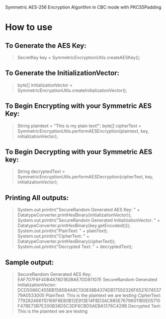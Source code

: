Symmetric AES-256 Encryption Algorithm in CBC mode with PKCS5Padding

# How to use
## To Generate the AES Key:
>SecretKey key = SymmetricEncryptionUtils.createAESKey();
## To Generate the InitializationVector:
>byte[] initializationVector = SymmetricEncryptionUtils.createInitializationVector();
## To Begin Encrypting with your Symmetric AES Key:
>String plaintext = "This is my plain text!";
>byte[] cipherText = SymmetricEncryptionUtils.performAESEncryption(plaintext, key, initializationVector);
## To Begin Decrypting with your Symmetric AES key:
>String decryptedText = SymmetricEncryptionUtils.performAESDecryption(cipherText, key, initializationVector);
## Printing All outputs:
>System.out.println("SecureRandom Generated AES Key: " + DatatypeConverter.printHexBinary(initializationVector));
>System.out.println("SecureRandom Generated InitializationVector: " + DatatypeConverter.printHexBinary(key.getEncoded()));
>System.out.println("PlainText: " + plainText);
>System.out.println("CipherText: " + DatatypeConverter.printHexBinary(cipherText));
>System.out.println("Decrypted Text: " + decryptedText);
## Sample output:
>SecureRandom Generated AES Key: EAF707F6F40B4878D1B2BAE7DD81107E
>SecureRandom Generated InitializationVector: DCD5086C455BB1585B4A9C130838B4374DB17550326F652107453779A0533005
>PlainText: This is the plaintext we are testing
>CipherText: 77928246611D166F8E80B12E913E14FBD3AC885E76796011B0E05710F47BE73B7E200B38D5C3DF6CBD5AEBA1376C429B
>Decrypted Text: This is the plaintext we are testing

